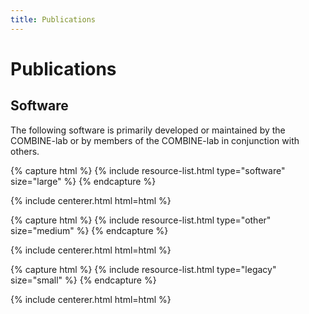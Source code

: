 ```yaml
---
title: Publications
---
```


# <i class="fas fa-book"></i>Publications

<!-- section break -->

## Software

The following software is primarily developed or maintained by the COMBINE-lab or 
by members of the COMBINE-lab in conjunction with others.

{% capture html %}
{% include resource-list.html type="software" size="large" %}
{% endcapture %}

{% include centerer.html html=html %}

{% capture html %}
{% include resource-list.html type="other" size="medium" %}
{% endcapture %}

{% include centerer.html html=html %}

{% capture html %}
{% include resource-list.html type="legacy" size="small" %}
{% endcapture %}

{% include centerer.html html=html %}
